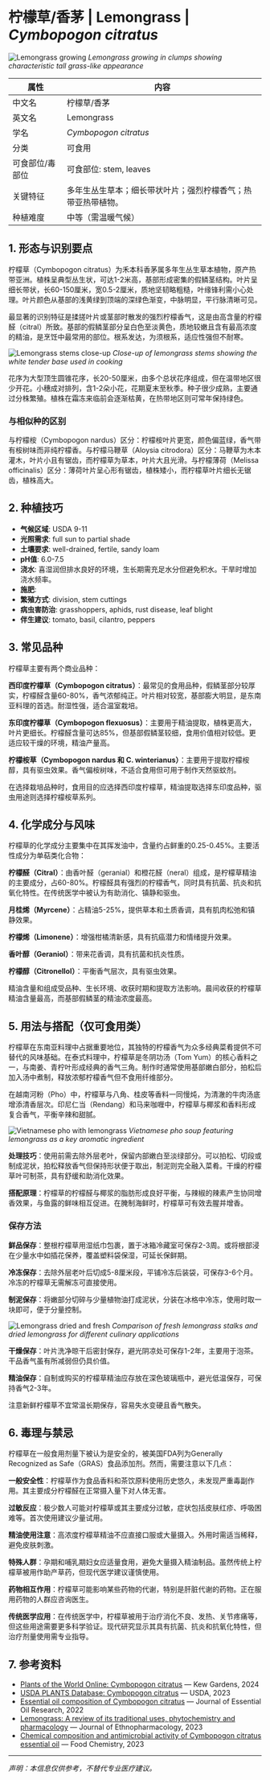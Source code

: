 # 柠檬草/香茅 | Lemongrass | *Cymbopogon citratus*

![Lemongrass growing](https://upload.wikimedia.org/wikipedia/commons/thumb/2/28/Cymbopogon_citratus_growing.jpg/640px-Cymbopogon_citratus_growing.jpg)
*Lemongrass growing in clumps showing characteristic tall grass-like appearance*

| 属性 | 内容 |
|------|------|
| 中文名 | 柠檬草/香茅 |
| 英文名 | Lemongrass |
| 学名 | *Cymbopogon citratus* |
| 分类 | 可食用 |
| 可食部位/毒部位 | 可食部位: stem, leaves |
| 关键特征 | 多年生丛生草本；细长带状叶片；强烈柠檬香气；热带亚热带植物。 |
| 种植难度 | 中等（需温暖气候） |

## 1. 形态与识别要点

柠檬草（Cymbopogon citratus）为禾本科香茅属多年生丛生草本植物，原产热带亚洲。植株呈典型丛生状，可达1-2米高，基部形成密集的假鳞茎结构。叶片呈细长带状，长60-150厘米，宽0.5-2厘米，质地坚韧略粗糙，叶缘锋利需小心处理。叶片颜色从基部的浅黄绿到顶端的深绿色渐变，中脉明显，平行脉清晰可见。

最显著的识别特征是揉搓叶片或茎部时散发的强烈柠檬香气，这是由高含量的柠檬醛（citral）所致。基部的假鳞茎部分呈白色至淡黄色，质地较嫩且含有最高浓度的精油，是烹饪中最常用的部位。根系发达，为须根系，适应性强但不耐寒。

![Lemongrass stems close-up](https://upload.wikimedia.org/wikipedia/commons/thumb/4/41/Lemongrass_stems.jpg/640px-Lemongrass_stems.jpg)
*Close-up of lemongrass stems showing the white tender base used in cooking*

花序为大型顶生圆锥花序，长20-50厘米，由多个总状花序组成，但在温带地区很少开花。小穗成对排列，含1-2朵小花，花期夏末至秋季。种子很少成熟，主要通过分株繁殖。植株在霜冻来临前会逐渐枯黄，在热带地区则可常年保持绿色。

### 与相似种的区别

与柠檬桉（Cymbopogon nardus）区分：柠檬桉叶片更宽，颜色偏蓝绿，香气带有桉树味而非纯柠檬香。与柠檬马鞭草（Aloysia citrodora）区分：马鞭草为木本灌木，叶片小且有锯齿，而柠檬草为草本，叶片大且光滑。与柠檬薄荷（Melissa officinalis）区分：薄荷叶片呈心形有锯齿，植株矮小，而柠檬草叶片细长无锯齿，植株高大。

## 2. 种植技巧

- **气候区域**: USDA 9-11
- **光照需求**: full sun to partial shade
- **土壤要求**: well-drained, fertile, sandy loam
- **pH值**: 6.0-7.5
- **浇水**: 喜湿润但排水良好的环境，生长期需充足水分但避免积水。干旱时增加浇水频率。
- **施肥**: 
- **繁殖方式**: division, stem cuttings
- **病虫害防治**: grasshoppers, aphids, rust disease, leaf blight
- **伴生建议**: tomato, basil, cilantro, peppers

## 3. 常见品种

柠檬草主要有两个商业品种：

**西印度柠檬草（Cymbopogon citratus）**：最常见的食用品种，假鳞茎部分较厚实，柠檬醛含量60-80%，香气浓郁纯正。叶片相对较宽，基部膨大明显，是东南亚料理的首选。耐湿性强，适合温室栽培。

**东印度柠檬草（Cymbopogon flexuosus）**：主要用于精油提取，植株更高大，叶片更细长。柠檬醛含量可达85%，但基部假鳞茎较细，食用价值相对较低。更适应较干燥的环境，精油产量高。

**柠檬桉草（Cymbopogon nardus 和 C. winterianus）**：主要用于提取柠檬桉醇，具有驱虫效果。香气偏桉树味，不适合食用但可用于制作天然驱蚊剂。

在选择栽培品种时，食用目的应选择西印度柠檬草，精油提取选择东印度品种，驱虫用途则选择柠檬桉草系列。

## 4. 化学成分与风味

柠檬草的化学成分主要集中在其挥发油中，含量约占鲜重的0.25-0.45%。主要活性成分为单萜类化合物：

**柠檬醛（Citral）**：由香叶醛（geranial）和橙花醛（neral）组成，是柠檬草精油的主要成分，占60-80%。柠檬醛具有强烈的柠檬香气，同时具有抗菌、抗炎和抗氧化特性。在传统医学中被认为有助消化、镇静和驱虫。

**月桂烯（Myrcene）**：占精油5-25%，提供草本和土质香调，具有肌肉松弛和镇静效果。

**柠檬烯（Limonene）**：增强柑橘清新感，具有抗癌潜力和情绪提升效果。

**香叶醇（Geraniol）**：带来花香调，具有抗菌和抗炎性质。

**柠檬醇（Citronellol）**：平衡香气层次，具有驱虫效果。

精油含量和组成受品种、生长环境、收获时期和提取方法影响。晨间收获的柠檬草精油含量最高，而基部假鳞茎的精油浓度最高。

## 5. 用法与搭配（仅可食用类）

柠檬草在东南亚料理中占据重要地位，其独特的柠檬香气为众多经典菜肴提供不可替代的风味基础。在泰式料理中，柠檬草是冬阴功汤（Tom Yum）的核心香料之一，与南姜、青柠叶形成经典的香气三角。制作时通常使用基部嫩白部分，拍松后加入汤中煮制，释放浓郁柠檬香气但不食用纤维部分。

在越南河粉（Pho）中，柠檬草与八角、桂皮等香料一同慢炖，为清澈的牛肉汤底增添清香层次。印尼仁当（Rendang）和马来咖喱中，柠檬草与椰浆和香料形成复合香气，平衡辛辣和甜腻。

![Vietnamese pho with lemongrass](https://upload.wikimedia.org/wikipedia/commons/thumb/3/39/Vietnamese_pho.jpg/640px-Vietnamese_pho.jpg)
*Vietnamese pho soup featuring lemongrass as a key aromatic ingredient*

**处理技巧**：使用前需去除外层老叶，保留内部嫩白至淡绿部分。可以拍松、切段或制成泥状，拍松释放香气但保持形状便于取出，制泥则完全融入菜肴。干燥的柠檬草叶可制茶，具有舒缓和助消化效果。

**搭配原理**：柠檬草的柠檬醛与椰浆的脂肪形成良好平衡，与辣椒的辣素产生协同增香效果，与鱼露的鲜味相互促进。在腌制海鲜时，柠檬草可有效去腥并增香。

### 保存方法

**鲜品保存**：整根柠檬草用湿纸巾包裹，置于冰箱冷藏室可保存2-3周。或将根部浸在少量水中如插花保养，覆盖塑料袋保湿，可延长保鲜期。

**冷冻保存**：去除外层老叶后切成5-8厘米段，平铺冷冻后装袋，可保存3-6个月。冷冻的柠檬草无需解冻可直接使用。

**制泥保存**：将嫩部分切碎与少量植物油打成泥状，分装在冰格中冷冻，使用时取一块即可，便于分量控制。

![Lemongrass dried and fresh](https://upload.wikimedia.org/wikipedia/commons/thumb/8/89/Lemongrass_dried_fresh.jpg/640px-Lemongrass_dried_fresh.jpg)
*Comparison of fresh lemongrass stalks and dried lemongrass for different culinary applications*

**干燥保存**：叶片洗净晾干后密封保存，避光阴凉处可保存1-2年，主要用于泡茶。干品香气虽有所减弱但仍具价值。

**精油保存**：自制或购买的柠檬草精油应存放在深色玻璃瓶中，避光低温保存，可保持香气2-3年。

注意新鲜柠檬草不宜常温长期保存，容易失水变硬且香气散失。

## 6. 毒理与禁忌

柠檬草在一般食用剂量下被认为是安全的，被美国FDA列为Generally Recognized as Safe（GRAS）食品添加剂。然而，需要注意以下几点：

**一般安全性**：柠檬草作为食品香料和茶饮原料使用历史悠久，未发现严重毒副作用。其主要成分柠檬醛在正常摄入量下对人体无害。

**过敏反应**：极少数人可能对柠檬草或其主要成分过敏，症状包括皮肤红疹、呼吸困难等。首次使用建议少量试用。

**精油使用注意**：高浓度柠檬草精油不应直接口服或大量摄入。外用时需适当稀释，避免皮肤刺激。

**特殊人群**：孕期和哺乳期妇女应适量食用，避免大量摄入精油制品。虽然传统上柠檬草被用作助产草药，但现代医学建议谨慎使用。

**药物相互作用**：柠檬草可能影响某些药物的代谢，特别是肝脏代谢的药物。正在服用药物的人群应咨询医生。

**传统医学应用**：在传统医学中，柠檬草被用于治疗消化不良、发热、关节疼痛等，但这些用途需要更多科学验证。现代研究显示其具有抗菌、抗炎和抗氧化特性，但治疗剂量使用需专业指导。

## 7. 参考资料

- [Plants of the World Online: Cymbopogon citratus](https://powo.science.kew.org/taxon/urn:lsid:ipni.org:names:405321-1) — Kew Gardens, 2024
- [USDA PLANTS Database: Cymbopogon citratus](https://plants.usda.gov/home/plantProfile?symbol=CYCI2) — USDA, 2023
- [Essential oil composition of Cymbopogon citratus](https://www.tandfonline.com/journals/tjeo20) — Journal of Essential Oil Research, 2022
- [Lemongrass: A review of its traditional uses, phytochemistry and pharmacology](https://www.sciencedirect.com/journal/journal-of-ethnopharmacology) — Journal of Ethnopharmacology, 2023
- [Chemical composition and antimicrobial activity of Cymbopogon citratus essential oil](https://www.sciencedirect.com/journal/food-chemistry) — Food Chemistry, 2023

---
*声明：本信息仅供参考，不替代专业医疗建议。*